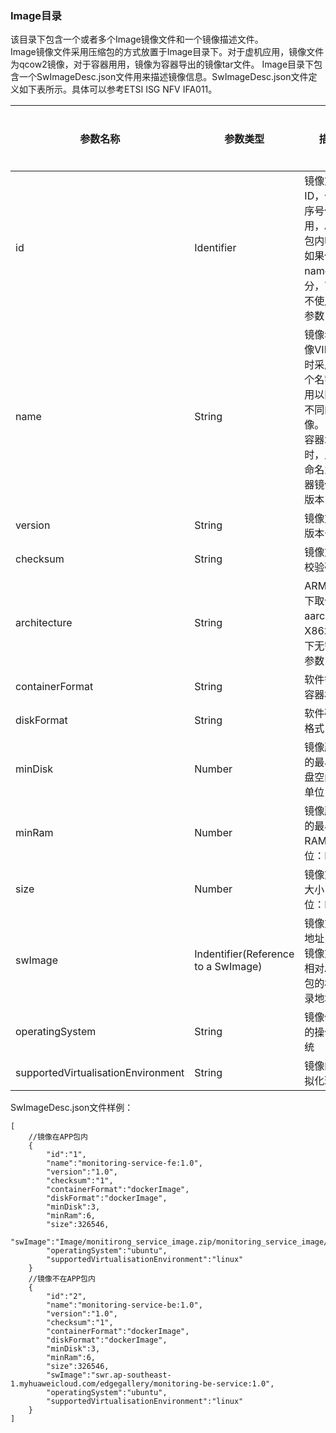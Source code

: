 

### Image目录
该目录下包含一个或者多个Image镜像文件和一个镜像描述文件。  
Image镜像文件采用压缩包的方式放置于Image目录下。对于虚机应用，镜像文件为qcow2镜像，对于容器用用，镜像为容器导出的镜像tar文件。
Image目录下包含一个SwImageDesc.json文件用来描述镜像信息。SwImageDesc.json文件定义如下表所示。具体可以参考ETSI ISG NFV IFA011。

| 参数名称 | 参数类型 |  描述                              | 是否必选 |
|---------|---------|------------------------------------|----------|
|id       | Identifier| 镜像文件ID，作为序号使用，APP包内唯一,如果使用name区分，可以不使用该参数 | O |
|name     | String    | 镜像名，像VIM注册时采用这个名字，用以区分不同的镜像。当为容器场景时，此处命名为"容器镜像名:版本"命名 | M |
|version  | String    | 镜像文件版本号 | M |
|checksum | String    | 镜像文件校验码 | O |
|architecture | String | ARM 场景下取值aarch64，X86场景下无需该参数 | O |
|containerFormat | String | 软件镜像容器格式 | M |
|diskFormat | String | 软件磁盘格式 | M | 
|minDisk | Number | 镜像所需的最小磁盘空间，单位：GB| M|
|minRam | Number | 镜像所需的最小RAM，单位：MB | M |
|size |Number | 镜像文件大小，单位：MB | O |
|swImage | Indentifier(Reference to a SwImage) | 镜像文件地址，为镜像文件相对APP包的根目录地址|  M |  
|operatingSystem |String| 镜像使用的操作系统| O|  
|supportedVirtualisationEnvironment |String | 镜像的虚拟化环境|  O |  

SwImageDesc.json文件样例：

```
[
    //镜像在APP包内
    {
        "id":"1",
        "name":"monitoring-service-fe:1.0",
        "version":"1.0",
        "checksum":"1",
        "containerFormat":"dockerImage",
        "diskFormat":"dockerImage",
        "minDisk":3,
        "minRam":6,
        "size":326546,
        "swImage":"Image/monitirong_service_image.zip/monitoring_service_image/monitoring_service_fe.tar",
        "operatingSystem":"ubuntu",
        "supportedVirtualisationEnvironment":"linux"
    }
    //镜像不在APP包内
    {
        "id":"2",
        "name":"monitoring-service-be:1.0",
        "version":"1.0",
        "checksum":"1",
        "containerFormat":"dockerImage",
        "diskFormat":"dockerImage",
        "minDisk":3,
        "minRam":6,
        "size":326546,
        "swImage":"swr.ap-southeast-1.myhuaweicloud.com/edgegallery/monitoring-be-service:1.0",
        "operatingSystem":"ubuntu",
        "supportedVirtualisationEnvironment":"linux"
    }    
]
